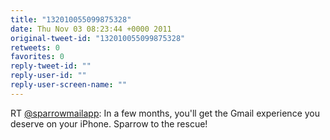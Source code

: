 ```yaml
---
title: "132010055099875328"
date: Thu Nov 03 08:23:44 +0000 2011
original-tweet-id: "132010055099875328"
retweets: 0
favorites: 0
reply-tweet-id: ""
reply-user-id: ""
reply-user-screen-name: ""
---
```

RT <a href="https://twitter.com/sparrowmailapp">@sparrowmailapp</a>: In a few months, you'll get the Gmail experience you deserve on your iPhone.
Sparrow to the rescue!
